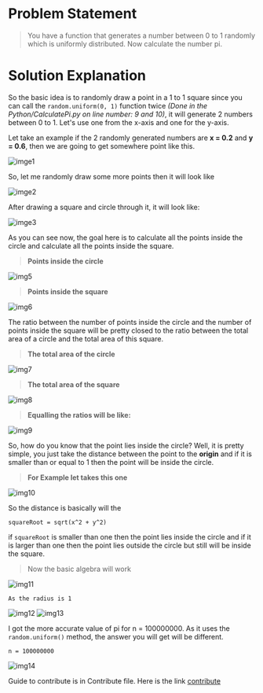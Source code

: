 # Problem Statement
>You have a function that generates a number between 0 to 1 randomly which is uniformly distributed. Now calculate the number pi.

# Solution Explanation

So the basic idea is to randomly draw a point in a 1 to 1 square since you can call the ```random.uniform(0, 1)``` function twice *(Done in the Python/CalculatePi.py on line number: 9 and 10)*, it will generate 2 numbers between 0 to 1. Let's use one from the x-axis and one for the y-axis. 

Let take an example if the 2 randomly generated numbers are  **x = 0.2** and **y = 0.6**, then we are going to get somewhere point like this.

![imge1](./RepoEssentials/img1.png)


So, let me randomly draw some more points then it will look like

![imge2](./RepoEssentials/img2.png)

After drawing a square and circle through it, it will look like: 

![imge3](./RepoEssentials/img4.png)

As you can see now, the goal here is to calculate all the points inside the circle and calculate all the points inside the square.

>**Points inside the circle**

![img5](./RepoEssentials/img6.png)

>**Points inside the square**

![img6](./RepoEssentials/img7.png)

The ratio between the number of points inside the circle and the number of points inside the square will be pretty closed to the ratio between the total area of a circle and the total area of this square.

>**The total area of the circle**

![img7](./RepoEssentials/img8.png)

>**The total area of the square**

![img8](./RepoEssentials/img9.png)

>**Equalling the ratios will be like:**

![img9](./RepoEssentials/img16.png)

So, how do you know that the point lies inside the circle? Well, it is pretty simple, you just take the distance between the point to the **origin** and if it is smaller than or equal to 1 then the point will be inside the circle.

>**For Example let takes this one**

![img10](./RepoEssentials/img10.png)

So the distance is basically will the  
```
squareRoot = sqrt(x^2 + y^2)
```

if ```squareRoot``` is smaller than one then the point lies inside the circle and if it is larger than one then the point lies outside the circle but still will be inside the square.

>Now the basic algebra will work

![img11](./RepoEssentials/img17.jpg)
```
As the radius is 1
```
![img12](./RepoEssentials/img20.jpg)
![img13](./RepoEssentials/img18.jpg)

I got the more accurate value of pi for n = 100000000. As it uses the ```random.uniform()``` method, the answer you will get will be different.

```
n = 100000000
```
![img14](./RepoEssentials/img15.png)


Guide to contribute is in Contribute file. Here is the link
[contribute](./Contribute.md)